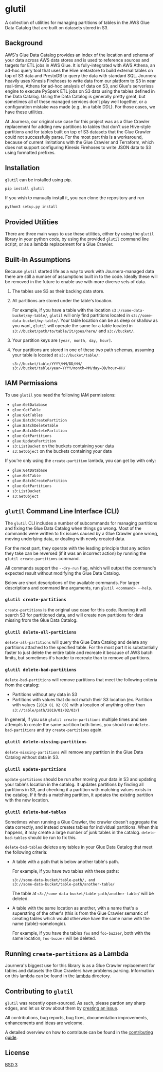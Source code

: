 # glutil

A collection of utilities for managing partitions of tables in the AWS Glue Data Catalog that are built on datasets stored in S3.

## Background

AWS's Glue Data Catalog provides an index of the location and schema of your data across AWS data stores and is used to reference sources and targets for ETL jobs in AWS Glue. It is fully-integrated with AWS Athena, an ad-hoc query tool that uses the Hive metastore to build external tables on top of S3 data and PrestoDB to query the data with standard SQL. Journera heavily uses Kinesis Firehoses to write data from our platform to S3 in near real-time, Athena for ad-hoc analysis of data on S3, and Glue's serverless engine to execute PySpark ETL jobs on S3 data using the tables defined in the Data Catalog. Using the Data Catalog is generally pretty great, but sometimes all of these managed services don't play well together, or a configuration mistake was made (e.g., in a table DDL). For those cases, we have these utilities.

At Journera, our original use case for this project was as a Glue Crawler replacement for adding new partitions to tables that don't use Hive-style partitions and for tables built on top of S3 datasets that the Glue Crawler could not successfully parse.
For the most part this is a workaround, because of current limitations with the Glue Crawler and Terraform, which does not support configuring Kinesis Firehoses to write JSON data to S3 using formatted prefixes.

## Installation

`glutil` can be installed using pip.

``` bash
pip install glutil
```

If you wish to manually install it, you can clone the repository and run

``` bash
python3 setup.py install
```

## Provided Utilities

There are three main ways to use these utilities, either by using the `glutil` library in your python code, by using the provided `glutil` command line script, or as a lambda replacement for a Glue Crawler.

## Built-In Assumptions

Because `glutil` started life as a way to work with Journera-managed data there are still a number of assumptions built in to the code.
Ideally these will be removed in the future to enable use with more diverse sets of data.

1.  The tables use S3 as their backing data store.

1.  All partitions are stored under the table's location.

    For example, if you have a table with the location `s3://some-data-bucket/my-table/`, `glutil` will only find partitions located in `s3://some-data-bucket/my-table/`.
    Your table location can be as deep or shallow as you want, `glutil` will operate the same for a table located in `s3://bucket/path/to/table/it/goes/here/` and `s3://bucket/`.

1.  Your partition keys are `[year, month, day, hour]`.

1.  Your partitions are stored in one of these two path schemas, assuming your table is located at `s3://bucket/table/`:

    ```
    s3://bucket/table/YYYY/MM/DD/HH/
    s3://bucket/table/year=YYYY/month=MM/day=DD/hour=HH/
    ```

## IAM Permissions

To use `glutil` you need the following IAM permissions:

- `glue:GetDatabase`
- `glue:GetTable`
- `glue:GetTables`
- `glue:BatchCreatePartition`
- `glue:BatchDeleteTable`
- `glue:BatchDeletePartition`
- `glue:GetPartitions`
- `glue:UpdatePartition`
- `s3:ListBucket` on the buckets containing your data
- `s3:GetObject` on the buckets containing your data

If you're only using the `create-partition` lambda, you can get by with only:

- `glue:GetDatabase`
- `glue:GetTable`
- `glue:BatchCreatePartition`
- `glue:GetPartitions`
- `s3:ListBucket`
- `s3:GetObject`

## `glutil` Command Line Interface (CLI)

The `glutil` CLI includes a number of subcommands for managing partitions and fixing the Glue Data Catalog when things go wrong.
Most of the commands were written to fix issues caused by a Glue Crawler gone wrong, moving underlying data, or dealing with newly created data.

For the most part, they operate with the leading principle that any action they take can be reversed (if it was an incorrect action) by running the `glutil create-partitions` command.

All commands support the `--dry-run` flag, which will output the command's expected result without modifying the Glue Data Catalog.

Below are short descriptions of the available commands.
For larger descriptions and command line arguments, run `glutil <command> --help`.

### `glutil create-partitions`

`create-partitions` is the original use case for this code.
Running it will search S3 for partitioned data, and will create new partitions for data missing from the Glue Data Catalog.

### `glutil delete-all-partitions`

`delete-all-partitions` will query the Glue Data Catalog and delete any partitions attached
to the specified table.
For the most part it is substantially faster to just delete the entire table and recreate it because of AWS batch limits, but sometimes it's harder to recreate than to remove all partitions.

### `glutil delete-bad-partitions`

`delete-bad-partitions` will remove partitions that meet the following criteria from the catalog:

- Partitions without any data in S3
- Partitions with values that do not match their S3 location (ex. Partition with values `[2019 01 02 03]` with a location of anything other than `s3://table/path/2019/01/02/03/`)

In general, if you use `glutil create-partitions` multiple times and see attempts to create the same partition both times, you should run `delete-bad-partitions` and try `create-partitions` again.

### `glutil delete-missing-partitions`

`delete-missing-partitions` will remove any partition in the Glue Data Catalog without data in S3.

### `glutil update-partitions`

`update-partitions` should be run after moving your data in S3 and updating your table's location in the catalog.
It updates partitions by finding all partitions in S3, and checking if a partition with matching values exists in the catalog.
If it finds a matching partition, it updates the existing partition with the new location.

### `glutil delete-bad-tables`

Sometimes when running a Glue Crawler, the crawler doesn't aggregate the data correctly, and instead creates tables for individual partitions.
When this happens, it may create a large number of junk tables in the catalog.
`delete-bad-tables` should be run to fix this.

`delete-bad-tables` deletes any tables in your Glue Data Catalog that meet the following criteria:

-   A table with a path that is below another table's path.

    For example, if you have two tables with these paths:

    ```
    s3://some-data-bucket/table-path/, and
    s3://some-data-bucket/table-path/another-table/
    ```

    The table at `s3://some-data-bucket/table-path/another-table/` will be deleted.

-   A table with the same location as another, with a name that's a superstring of the other's (this is from the Glue Crawler semantic of creating tables which would otherwise have the same name with the name {table}-somelongid).

    For example, if you have the tables `foo` and `foo-buzzer`, both with the same location, `foo-buzzer` will be deleted.

## Running `create-partitions` as a Lambda

Journera's biggest use for this library is as a Glue Crawler replacement for tables and datasets the Glue Crawlers have problems parsing.
Information on this lambda can be found in the [lambda](./lambda) directory.

## Contributing to `glutil`
`glutil` was recently open-sourced. As such, please pardon any sharp edges, and let us know about them by [creating an issue](https://github.com/Journera/glutil/issues/new).

All contributions, bug reports, bug fixes, documentation improvements, enhancements and ideas are welcome.

A detailed overview on how to contribute can be found in the [contributing guide](CONTRIBUTING.md).

## License
[BSD 3](LICENSE)
